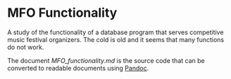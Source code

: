# MFO Functionality

A study of the functionality of a database program that serves competitive music festival organizers. The cold is old and it seems that many functions do not work. 

The document *MFO_functionality.md* is the source code that can be converted to readable documents using [Pandoc](https://pandoc.org/).

